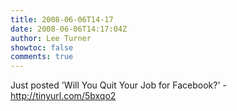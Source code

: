 ```yaml
---
title: 2008-06-06T14-17
date: 2008-06-06T14:17:04Z
author: Lee Turner
showtoc: false
comments: true
---
```


Just posted 'Will You Quit Your Job for Facebook?' - http://tinyurl.com/5bxqo2


